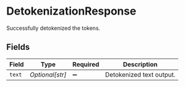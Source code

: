 # DetokenizationResponse

Successfully detokenized the tokens.


## Fields

| Field                    | Type                     | Required                 | Description              |
| ------------------------ | ------------------------ | ------------------------ | ------------------------ |
| `text`                   | *Optional[str]*          | :heavy_minus_sign:       | Detokenized text output. |
